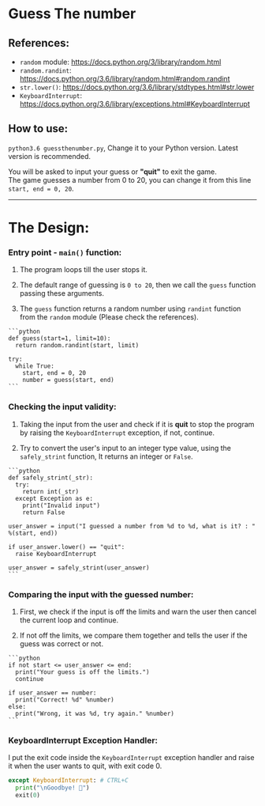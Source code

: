 # Guess The number

## References:

- `random` module: 	https://docs.python.org/3/library/random.html
- `random.randint`: 	https://docs.python.org/3.6/library/random.html#random.randint
- `str.lower()`: 		https://docs.python.org/3.6/library/stdtypes.html#str.lower
- `KeyboardInterrupt`:		https://docs.python.org/3.6/library/exceptions.html#KeyboardInterrupt

## How to use:

`python3.6 guessthenumber.py`, Change it to your Python version. Latest version is recommended.

You will be asked to input your guess or **"quit"** to exit the game.
<br>The game guesses a number from 0 to 20, you can change it from this line `start, end = 0, 20`.

<hr>

# The Design:

### Entry point - `main()` function:

  1. The program loops till the user stops it.

  2. The default range of guessing is `0 to 20`, then we call the `guess` function
  passing these arguments.

  3. The `guess` function returns a random number using `randint` function from
  the `random` module (Please check the references).

    ```python
    def guess(start=1, limit=10):
      return random.randint(start, limit)

    try:
      while True:
        start, end = 0, 20
        number = guess(start, end)
    ```

### Checking the input validity:
  1. Taking the input from the user and check if it is **quit** to stop the program by raising the `KeyboardInterrupt` exception, if not, continue.

  2. Try to convert the user's input to an integer type value, using the `safely_strint` function, It returns an integer or `False`.

    ```python
    def safely_strint(_str):
      try:
      	return int(_str)
      except Exception as e:
      	print("Invalid input")
      	return False

    user_answer = input("I guessed a number from %d to %d, what is it? : " %(start, end))

    if user_answer.lower() == "quit":
      raise KeyboardInterrupt

    user_answer = safely_strint(user_answer)
    ```

### Comparing the input with the guessed number:

  1. First, we check if the input is off the limits and warn the user then cancel the current loop and continue.

  2. If not off the limits, we compare them together and tells the user if the guess was correct or not.

    ```python
    if not start <= user_answer <= end:
      print("Your guess is off the limits.")
      continue

    if user_answer == number:
      print("Correct! %d" %number)
    else:
      print("Wrong, it was %d, try again." %number)
    ```

### KeyboardInterrupt Exception Handler:

  I put the exit code inside the `KeyboardInterrupt` exception handler and raise it when the user wants to quit, with exit code 0.
  <br>

  ```python
  except KeyboardInterrupt: # CTRL+C
    print("\nGoodbye! 👋")
    exit(0)
  ```
